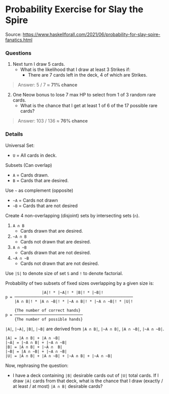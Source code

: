 # Probability Exercise for Slay the Spire
Source: https://www.haskellforall.com/2021/06/probability-for-slay-spire-fanatics.html


### Questions
1. Next turn I draw 5 cards.
    * What is the likelihood that I draw at least 3 Strikes if:
        * There are 7 cards left in the deck, 4 of which are Strikes.

> Answer: 5 / 7 ≈ **71% chance**

2. One Neow bonus to lose 7 max HP to select from 1 of 3 random rare cards.
    * What is the chance that I get at least 1 of 6 of the 17 possible rare cards?

> Answer: 103 / 136 ≈ **76% chance**

### Details
Universal Set:
* `U` = All cards in deck.

Subsets (Can overlap)
* `A` = Cards drawn.
* `B` = Cards that are desired.

Use `~` as complement (opposite)
* `~A` = Cards not drawn
* `~B` = Cards that are not desired

Create 4 non-overlapping (disjoint) sets by intersecting sets (`∩`).
1. `A ∩ B`
    * Cards drawn that are desired.
2. `~A ∩ B`
    * Cards not drawn that are desired.
3. `A ∩ ~B`
    * Cards drawn that are not desired.
4. `~A ∩ ~B`
    * Cards not drawn that are not desired.

Use `|S|` to denote size of set `S` and `!` to denote factorial.

Probability of two subsets of fixed sizes overlapping by a given size is:

```
                |A|! * |~A|! * |B|! * |~B|!
p = ────────────────────────────────────────────────────
    |A ∩ B|! * |A ∩ ~B|! * |~A ∩ B|! * |~A ∩ ~B|! * |U|!
```
```
    {The number of correct hands}
p = ──────────────────────────────
    {The number of possible hands}
```

`|A|`, `|~A|`, `|B|`, `|~B|` are derived from `|A ∩ B|`, `|~A ∩ B|`, `|A ∩ ~B|`, `|~A ∩ ~B|`.
```
|A| = |A ∩ B| + |A ∩ ~B|
|~A| = |~A ∩ B| + |~A ∩ ~B|
|B| = |A ∩ B| + |~A ∩  B|
|~B| = |A ∩ ~B| + |~A ∩ ~B|
|U| = |A ∩ B| + |A ∩ ~B| + |~A ∩ B| + |~A ∩ ~B|
```

Now, rephrasing the question:
* I have a deck containing `|B|` desirable cards out of `|U|` total cards. If I draw `|A|` cards from that deck, what is the chance that I draw (exactly / at least / at most) `|A ∩ B|` desirable cards?
